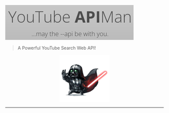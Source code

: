 ![rusty-skywalker](./public/images/brand.png)

> A Powerful YouTube Search Web API!

<p align="center">
    <img src="public/images/skywalker.png" height="150"><br>
</p>
<hr noshade>
